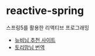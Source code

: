 # reactive-spring
스프링5를 활용한 리액티브 프로그래밍

* [뉴비님 추천 사이트](https://godekdls.github.io/Reactive%20Spring/contents/)
* [토리맘님 번역]() 
